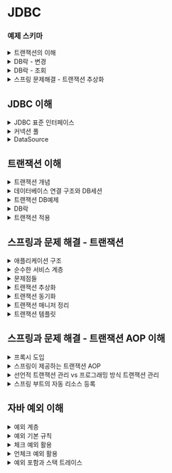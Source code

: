 # JDBC


### 예제 스키마
<details>
<summary>트랜잭션의 이해</summary>

```
 drop table member if exists;
 create table member (
    member_id varchar(10),
    money integer not null default 0,
 primary key (member_id)
 );

-- 자동커밋모드
 set autocommit true; //자동 커밋 모드 설정
insert into member(member_id, money) values ('data1',10000); //자동 커밋
insert into member(member_id, money) values ('data2',10000); //자동 커밋

-- 수동커밋모드
set autocommit false; //수동 커밋 모드 설정
insert into member(member_id, money) values ('data3',10000);
 insert into member(member_id, money) values ('data4',10000);
 commit; //수동 커밋
 
 -- 데이터 초기화 SQL
  //데이터 초기화
set autocommit true;
 delete from member;
 insert into member(member_id, money) values ('oldId',10000);
 
 -- 계좌이체 예제 초기화
 set autocommit true;
 delete from member;
 insert into member(member_id, money) values ('memberA',10000);
 insert into member(member_id, money) values ('memberB',10000);
 
 -- 계좌이체 실행 SQL -성공
  set autocommit false;
 update member set money=10000 - 2000 where member_id = 'memberA';
 update member set money=10000 + 2000 where member_id = 'memberB';
 
 -- 계좌이체 실행 SQL - 오류
  set autocommit false;
 update member set money=10000 - 2000 where member_id = 'memberA'; //성공
update member set money=10000 + 2000 where member_iddd = 'memberB'; //쿼리 예외 발생
```
</details>

<details>
<summary>DB락 - 변경</summary>

```
-- 기본데이터
set autocommit true;
delete from member;
insert into member(member_id, money) values ('memberA',10000);


-- 세션1
set autocommit false;
update member set money=500 where member_id = 'memberA';

-- 세션2
SET LOCK_TIMEOUT 60000;
set autocommit false;
update member set money=1000 where member_id = 'memberA';

```
</details>

<details>
<summary>DB락 - 조회</summary>

```
-- 기본데이터
set autocommit true;
delete from member;
insert into member(member_id, money) values ('memberA',10000);

-- 세션1
set autocommit false;
select * from member where member_id='memberA' for update;

-- 세션2
set autocommit false;
update member set money=500 where member_id = 'memberA';

```
</details>
<details>
<summary>스프링 문제해결 - 트랜잭션 추상화</summary>

```
-- JPA 트랜잭션 코드 예시
 public static void main(String[] args) {
 //엔티티 매니저 팩토리 생성
EntityManagerFactory emf = 
Persistence.createEntityManagerFactory("jpabook");
 EntityManager em = emf.createEntityManager(); //엔티티 매니저 생성
EntityTransaction tx = em.getTransaction(); //트랜잭션 기능 획득
try {
        tx.begin(); //트랜잭션 시작
logic(em);  //비즈니스 로직
        tx.commit();//트랜잭션 커밋
    } 
    } 
}
 catch (Exception e) {
        tx.rollback(); //트랜잭션 롤백
finally {
        em.close(); //엔티티 매니저 종료
    }
    emf.close(); //엔티티 매니저 팩토리 종료
```
</details>

## JDBC 이해
<details>
<summary>JDBC 표준 인터페이스</summary>

* JDBC 표준 인터페이스
  * 연결 - java.sql.Connection
  * SQL을 담은 내용 - java.sql.Statement
  * SQL요청 응답 - java.sql.ResultSet
<br/>
* JDBC 드라이버
  * JDBC인터페이스들을 DB벤더들이 각자의 방식으로 구현해 놓음
  * Oracle 드라이버, MySql드라이버
</details>

<details>
<summary>커넥션 풀</summary>

* 문제점
  - 데이터 베이스는 커넥션을 매번 획득, TCP/IP 커넥션을 새로 생성하기 위한 리소스를 매번 사용해야 한다.
  - 고객이 서비스를 사용할 때 SQL 실행시간 + 커넥션 생성 시간 까지 추가됨
* 커넥션 풀
  - 애플리케이션 시작시점에 커넥션 풀을 필요한 만큼 미리 생성 (기본값은 보통 10)
  - 커넥션 반환시 커넥션을 종료하는 것이 아니라, 커넥션이 살아있는 상태로 반환
  - 직접 만들 수 도 있지만 성능, 사용성 고려하면 오픈 소스 커넥션풀을 사용
  - **대표 커넥션 풀**
    - HikariCP (이것만 거의 사용)
    - tomcat-jdbc pool

</details>

<details>
<summary>DataSource</summary>

* 커넥션 획득 방법
  * JDBC DriverManager사용
  * 커넥션 풀 사용
* 커넥션 획득 방법을 추상화 해서 사용
  * DataSoruce는 *커넥션 획득 방법*을 추상화 하는 인터페이스다 
  * 커넥션 얻어오는 방법을 바꿔도 코드의 수정이 발생하지 않음
  * 구현체마다 커넥션 얻어오는 방법 구현
* 정리
  * 자바는 DataSource를 통해 커넥션 획득방법을 추상화 했다.
  * 애플리케이션 로직은 DataSource 인터페이스에만 의존하면 됨 -> DriverManagerDataSource를 통해서 DriverManager를 사용하다가 커넥션 풀을 사용하도록 코드를 변경해도 애플리케이션 로직은 변경하지 않아도 된다.
  * 설정과 사용의 분리
    * 설정: DataSource를 만들고 필요한 속성을 사용해서 URL, USERNAME, PASSWORD같은 부분을 입력하는 것을 말함
    * 사용: 설정은 신경쓰지않고 DataSource의 getConnection()만 호출해서 사용
  * 설정과 사용을 분리함에따라 객체를 설정하는 부분과, 사용하는 부분을 명확하게 분리 가능
* 커넥션 풀 사용
  * 커넥션풀 크기 지정(setMaximumPoolSize)
  * 커넥션풀에서 커넥션 생성하는 작업은 애플리케이션에 영향을 주지 않기 위해 별도의 커넥션에서 실행된다. 별도의 쓰레드에서 동작하기 때문에 테스트가 먼저 종료되어 버린다. Thread.sleep을 통해 대기시간을 주어야 쓰레드 풀에 커넥션이 생성되는 로그를 확인 가능하다.
  * 스프링부트 3.1 이상에서의 HikariPool 사용
    * 3.1버전 이상부터 HikariCP가 기본 로그레벨을 INFO로 설정하기 때문에 간단한 로그만 표현된다.
    * DEBUG레벨의 로그를 보기위해 src/main/resources/logback.xml 파일 추가 필요
</details>

## 트랜잭션 이해
<details>
<summary>트랜잭션 개념</summary>

* ACID
  * 원자성
    * 트랜잭션내의 실행한 작업들은 하나의 작업을 실행한것 처럼 모두 성공하거나 모두 실패해야한다.
  * 일관성
    * 모든 트랜잭션은 일관성 있는 데이터베이스 상태를 유지해야한다.
      * ex: 데이터 베이스에서 정한 무결성 제약 조건을 항상 만족해야함
  * 격리성
    * 동시에 실행되는 트랜잭션은 서로의 연산에 영향을 주지 못한다.
    * 동시성과 관련된 성능이슈로인해 격리레벨(Isolation level)을 설정할 수 있음
  * 지속성
    * 한번 반영된 결과는 영구적으로 기록되어야 한다.
    * 중간에 시스템에 문제가 발생해도 데이터베이스 로그 등을 사용해서 성공한 트랜잭션 내용을 복구해야 한다.
* 트랜잭션 결리 수준 - Isolation level
  * READ UNCOMMITED(커밋되지 않은 읽기)
  * READ COMMITED(커밋된 읽기) - 기본적으로 많이 사용
  * REPETABLE READ(반복가능한 읽기)
  * SERIALIZABLE(직렬화 가능)
  * 참고
    * JPA 책 16.1(트랜잭션과 락)
</details>

<details>
<summary>데이터베이스 연결 구조와 DB세션</summary>

* 데이터 베이스 연결구조
  * 사용자는 WAS나 DB접근 툴 같은 클라이언트를 사용해서 접근가능
  * 클라이언트는 데이터베이스 서버에 연결을 요청하고 커넥션을 맺음
  * 커넥션이 맺어지고 데이터베이스 서버는 내부적으로 세션을 생성, 만들어진 세션으로 커넥션을 통한 모든 요청 실행
    * 커넥션 풀이 10개의 커넥션을 생성하면, 세션도 10개 만들어짐
  * 흐름
    * 클라이언트로 SQL전달 -> 커넥션에 연결된 세션이 SQL실행 -> 세션은 트랜잭션을 시작하고 커밋 또는 롤백 -> 트랜잭션 종료
    * 사용자가 커넥션을 닫거나, DB관리자가 세션을 강제로 종료하면 세션은 종료
</details>

<details>
<summary>트랜잭션 DB예제</summary>

* Commit, Rollback
  * 변경사항을 DB에 반영하려면 Commit, 복구하려면 Rollback
* 흐름
  * 사용자1이 세션1에서 트랜잭션시작 하고 신규데이터 추가하고 Commit하지 않음
  * 사용자2는 세션2에서 신규데이터를 조회할 수 없음
    * 세션2에서 세션1의 신규데이터를 조회할 수있다면 정합성에서 문제 발생(세션1이 Commit할지 Rollback 할지 모르니깐)
    * READ UNCOMMITED 격리수준일때면 조회는 가능하지만 데이터정합성에 문제있을수 있음
  * 세션1에서 Commit하면 세션2에서 조회가능, 세션1에서 Rollback하면 트랜잭션내의 모든 작업들이 rollback됨
* 수동커밋설정
  * 자동 커밋으로 설정하면 쿼리 실행 직후에 자동으로 커밋 호출
  * 트랜잭션기능을 사용하려면 수동커밋으로 설정하고 진행
  * 트랜잭션 수행시간 타임아웃
    * DB마다 설정시간이 다름
    * 일정시간이 지나도록 commit되지 않으면 자동 rollback
  * 수동 커밋 모드로 설정하는 것을 '트랜잭션 시작' 한다라고 표현함
  * * 자동커밋 모드도 내부적으로는 짧은 트랜잭션이 발생하긴한다
</details>

<details>
<summary>DB락</summary>

* 해당 로우의 락을 획득해야 데이터 변경가능
* 락 대기 시간을 넘어가면 락 타임아웃 오류가 발생
* 커밋으로 트랜잭션이 종료되면 락을 반납하고, 다른 세션이 해당 로우의 데이터 변경이 가능해짐
* 실습 - DB락 변경
  * 세션1
    * 세션1이 트랜잭션을 시작하고 돈을 500원으로 업데이트, 아직 커밋 전
    * `memberA` row의 락은 세션1이 가짐
  * 세션2
    * 세션2는 `memberA`의 데이터를 1000원으로 수정하려함
    * 세션1이 트랜잭션을 커밋하거나 롤백하지 않았음으로, 세션2는 락을 획득하지 못해 대기하기된다
    * `SET LOCK_TIMEOUT 60000` : 락 획득 시간을 60초로 설정한다. 60초 안에 락을 얻지 못하면 예외가 발생한
      다.
  * 세션2 락 획득
    * 세션1이 커밋하게되면서 락을 반납하게되고, 대기중이던 세션2가 락을 획득하여 데이터변경이 가능해지게 된다
* DB락 -조회
  * 일반적으로 조회할때는 락을 걸지 않음
    * 세션1에서 수정을 하고 있어도 세션2에서는 세션1이 데이터 수정하기 전의 row들을 전부 조회 가능
  * 조회시에도 락이 필요할 경우가 있음
    * 변경이 일어나는 동안 다른 세션에서 조회가 되면 안되는경우
    * 이럴 경우 `select for update` 구문 사용
      * 조회할때 락을 걸게 되면 변경 때와 마찬가지로 다른세션에서 해당row의 데이터를 변경할 수 없고, 락을 반납해야지 데이터의 변경이 가능하다
</details>

<details>
<summary>트랜잭션 적용</summary>

```
-- 예외 발생 했을때 검증
assertThatThrownBy(() -> memberService.accountTransfer(memberA.getMemberId(), memberEx.getMemberId(), 2000)).isInstanceOf(
  IllegalStateException.class);
```
* 트랜잭션 적용시점
  * 비즈니스 로직이 있는 서비스계층에서 시작
  * 트랜잭션을 시작하려면 커넥션이 필요, 서비스 계층에서 커넥션을 만들고, 트랜잭션 커밋후에 커넥션을 종료해야함
  * 애플리케이션에서 DB트랜잭션을 사용하려면 트랜잭션을 사용하는 동안 같은 커넥션을 유지해야함 -> 같은 세션사용하기위해
* 같은 커넥션을 유지하기 위한 방법 1
  * 커넥션을 파라미터로 전달해서 같은 커넥션이 유지되도록 함
  * 커넥션 유지가 필요한 메서드는 리포지토리에서 커넥션을 닫으면 안된다. 리포지토리 뿐만아니라 이후에도 커넥션을 계속 이어서 사용하기 때문에, 이후 서비스 로직이 끝날 때 트랜잭션을 종료하고 닫아야 한다.
  * 커넥션 풀 사용시
    * 비즈니스 로직을 시작하기 전 setAutoCommit을 false로 해서 트랜잭션을 시작, 서비스로직에서 커넥션을 닫고 커넥션 풀에 반납하기전에 setAutoCommit을 true로 돌려놓고 반환
</details>

## 스프링과 문제 해결 - 트랜잭션
<details>
<summary>애플리케이션 구조</summary>

* 프레젠테이션 기술
  * 웹 요청/응답을 담당
  * 주 사용 기술: 서블릿과 HTTP 같은 웹 기술, 스프링 MVC
* 서비스 계층
  * 비즈니스 로직을 담당
  * 특정 기술에 의존하지 않고 순수 자바코드로 작성
* 데이터 접근 계층
  * 실제 db에 접근하는 계층
  * 주 사용 기술: JDBC, JPA, File, Redis, Mongo ...
</details>

<details>
<summary>순수한 서비스 계층</summary>

* 여기서 가장 중요한 곳은 어디일까? 바로 핵심 비즈니스 로직이 들어있는 서비스 계층이다. 시간이 흘러서 UI(웹)
  와 관련된 부분이 변하고, 데이터 저장 기술을 다른 기술로 변경해도, 비즈니스 로직은 최대한 변경없이 유지되어
  야 한다.
* 이렇게 하려면 서비스 계층을 특정 기술에 종속적이지 않게 개발해야함
* 서비스 계층이 특정 기술에 종속되지 않기 때문에 비즈니스 로직을 유지보수 하기도 쉽고, 테스트 하기도 쉽다.
* 정리하자면 서비스 계층은 가급적 비즈니스 로직만 구현하고 특정 구현 기술에 직접 의존해서는 안된다. 이렇게
  하면 향후 구현 기술이 변경될 때 변경의 영향 범위를 최소화 할 수 있다.
</details>

<details>
<summary>문제점들</summary>

* 트랜잭션 문제
  * JDBC 구현 기술이 서비스 계층에 누수되는 문제
    트랜잭션을 적용하기 위해 JDBC 구현 기술이 서비스 계층에 누수되었다.
    서비스 계층은 순수해야 한다. 구현 기술을 변경해도 서비스 계층 코드는 최대한 유지할 수 있어야 한다.
    (변화에 대응)
    그래서 데이터 접근 계층에 JDBC 코드를 다 몰아두는 것이다.
    물론 데이터 접근 계층의 구현 기술이 변경될 수도 있으니 데이터 접근 계층은 인터페이스를 제공하는
    것이 좋다.
  * 서비스 계층은 특정 기술에 종속되지 않아야 한다. 지금까지 그렇게 노력해서 데이터 접근 계층으로 JDBC
    관련 코드를 모았는데, 트랜잭션을 적용하면서 결국 서비스 계층에 JDBC 구현 기술의 누수가 발생했다.
  * 같은 트랜잭션을 유지하기 위해 커넥션을 파라미터로 넘겨야 한다.<br>
    이때 파생되는 문제들도 있다. 똑같은 기능도 트랜잭션용 기능과 트랜잭션을 유지하지 않아도 되는 기능으
    로 분리해야 한다.
* 예외누수 문제
  * 데이터 접근 계층의 JDBC 구현 기술 예외가 서비스 계층으로 전파된다.
  * `SQLException` 은 체크 예외이기 때문에 데이터 접근 계층을 호출한 서비스 계층에서 해당 예외를 잡아서 처리
    하거나 명시적으로 `throws` 를 통해서 다시 밖으로 던져야한다.<br>
    `SQLException` 은 JDBC 전용 기술이다. 향후 JPA나 다른 데이터 접근 기술을 사용하면, 그에 맞는 다른 예외
    로 변경해야 하고, 결국 서비스 코드도 수정해야 한다.
* JDBC반복 문제
  * 지금까지 작성한 `MemberRepository` 코드는 순수한 JDBC를 사용했다.<br>
    이 코드들은 유사한 코드의 반복이 너무 많다.<br>
    `try` , `catch` , `finally` ...
* **스프링과 문제 해결**<br>
  스프링은 서비스 계층을 순수하게 유지하면서, 지금까지 이야기한 문제들을 해결할 수 있는 다양한 방법과 기술들을 제
  공한다
</details>

<details>
<summary>트랜잭션 추상화</summary>

* JDBC기술에 의존하고있는 서비스를 JPA나 다른 데이터 접근 기술로 변경하면, 서비스 계층의 트랜잭션 코드들도 모두 수정해야한다.
* 구현 기술에 따른 트랜잭션 사용법
  * JDBC: `con.setAutoCommit(false)`
  * JPA: `transaction.begin()`
* 어떤 기술을 사용하던지 코드의 변경을 최소화 할려면 트랜잭션을 추상화해야한다.
  * 단일 책임 원칙
* 스프링이 제공하는 트랜잭션 추상화 기술을 사용하면, 데이터 접근기술에 따른 트랜잭션 구현체도 대부분 만들어져있다.
</details>

<details>
<summary>트랜잭션 동기화</summary>

* 리소스 동기화
  * 트랜잭션을 유지하려면 트랜잭션의 시작부터 끝까지 같은 데이터베이스 커넥션을 유지해아한다. 결국 같은 커넥션을 동기화(맞추어 사용)하기 위해서 이전에는 파라미터로 커넥션을 전달하는 방법을 사용했다.<br>
    파라미터로 커넥션을 전달하는 방법은 코드가 지저분해지는 것은 물론이고, 커넥션을 넘기는 메서드와 넘기지 않는 메서드를 중복해서 만들어야 하는 등 여러가지 단점들이 많다
* 스프링은 **트랜잭션 동기화 매니저**를 제공한다. 이것은 쓰레드 로컬(`ThreadLocal`)을 사용해서 커넥션을 동기화 해준다. 트랜잭션 매니저는 내부에서 이 트랜잭션 동기화 매니저를 사용한다.
* 트랜잭션 동기화 매니저는 쓰레드 로컬을 사용하기 때문에 멀티쓰레드 상황에 안전하게 커넥션을 동기화 할 수 있
  다.
  * 커넥션이 필요하면 트랜잭션 동기화 매니저를 통해 커넥션을 획득
* 동작방식
  1. 트랜잭션을 시작하려면 커넥션이 필요, 트랜잭션 매니저는 데이터소스를 통해 커넥션을 만들고 트랜잭션을
     시작한다.
  2. 트랜잭션 매니저는 트랜잭션이 시작된 커넥션을 트랜잭션 동기화 매니저에 보관하낟.
  3. 리포지토리는 트랜잭션 동기화 매니저에 보관된 커넥션을 꺼내서 사용한다. (파라미터로 커넥션을 전달 안해도 됨)
  4. 트랜잭션이 종료되면 트랜잭션 매니저는 트랜잭션 동기화 매니저에 보관된 커넥션을 통해 트랜잭션을 종료하고, 커넥션도 닫는다.
* ThreadLocal 참고
  * 쓰레드 로컬을 사용하면 각각의 쓰레드마다 별도의 저장소가 부여된다. 따라서 해당 쓰레드만 해당 데이터에 접근할 수 있다.
    * `스프링 핵심 원리 - 고급편` 강의 참고
</details>

<details>
<summary>트랜잭션 매니저 정리</summary>

**트랜잭션 매지너1 - 트랜잭션 시작**
* 클라이언트의 요청으로 서비스 로직을 실행
1. 서비스 계층에서 `transactionManager.getTransaction()` 호출해서 트랜잭션 시작
2. 트랜잭션을 시작하려면 먼저 데이터베이스 커넥션이 필요, 트랜잭션 매니저는 내부에서 데이터소스를 사용해서 커넥션을 생성
3. 커넥션을 수동 커밋 모드로 변경해서 실제 데이터베이스 트랜잭션을 시작
4. 커넥션을 트랜잭션 동기화 매니저에 보관
5. 트랜잭션 동기화 매니저는 쓰레드 로컬에 커넥션을 보관한다. 따라서 멀티 쓰레드 환경에 안전하게 커넥션을 보관할 수 있다.
<br><br>**트랜잭션 매니저2 - 로직실행**
6. 서비스는 비즈니스 로직을 실행하면서 리포지토리의 메서드들을 호출한다. 이때 커넥션을 파라미터로 전달하지 않는다.
7. 리포지토리 메서드들은 트랜잭션이 시작된 커넥션이 필요하다. 리포지토리는 `DataSourceUtils.getConnection()`을 사용해서 트랜잭션 동기화 매니저에 보관된 커넥션을 꺼내 사용한다.
<br>이 과정을 통해서 자연스럽게 같은 커넥션을 사용하고, 트랜잭션도 유지된다.
8. 획득한 커넥션을 사용해서 SQL을 데이터베이스에 전달해서 실행한다.
<br><br>**트랜잭션 매니저3 - 트랜잭션 종료**
9. 비즈니스 로직이 끝나고 트랜잭션을 종료한다. 트랜잭션은 커밋하거나 롤백하면 된다.
10. 트랜잭션을 종료하려면 동기화된 커넥션이 필요하다. 트랜잭션 동기화 매니저를 통해 동기화된 커넥션을 획득한다.
11. 획득한 커넥션을 통해 데이터베이스에 트랜잭션을 커밋하거나 롤백한다.
12. 전체 리소스를 정리한다.
    * 트랜잭션 동기화 매니저를 정리한다. 쓰레드 로컬은 사용후 꼭 정리해야 한다.
    * `con.setAutoCommit(true)`로 되돌린다. 커넥션 풀을 고려해야 한다.
    * `con.close()`를 호출해서 커넥션을 종료한다. 커넥션 풀을 사용하는 경우 `con.close()`를 호출하면 커넥션 풀에 반환된다.

</details>

<details>
<summary>트랜잭션 템플릿</summary>

* 템플릿 콜백 패턴을 적용하려면 템플릿을 제공하는 클래스를 작성해야 하는데, 스프링은 `TransactionTemplate`라는 템플릿 클래스를 제공한다.
* `execute()`: 응답값이 있을 때 사용
* `executeWithResult()`: 응답값 없을 때 사용
* 기본 동작
  * 비즈니스 로직이 정상 수행되면 커밋한다.
  * 언체크 예외가 발생하면 롤백한다. 그 외의 경우 커밋한다.

</details>

## 스프링과 문제 해결 - 트랜잭션 AOP 이해
<details>
<summary>프록시 도입</summary>

* 프록시를 사용하면 트랜잭션을 처리하는 객체와 비즈니스 로직을 처리하는 서비스 객체를 명확하게 분리 가능
  * 프록시는 대리인,대리자 라는뜻
  * 프록시가 트랜잭션의 시작과 끝을 맡아서 처리해줌
* 프록시 도입 전: 서비스에 비즈니스 로직과 트랜잭션 처리 로직이 함께 섞여있다.
* 프록시 도입 후: 트랜잭션 프록시가 트랜잭션 처리 로직을 모두 가져간다.<br>
  트랜잭션을 시작한 후에 실제 서비스를 대신 호출한다. 트랜잭션 프록시 덕분에 서비스 계층에는 순수한 비즈니스 로직만 남길 수 있다.
</details>
<details>
<summary>스프링이 제공하는 트랜잭션 AOP</summary>

* 스프링이 제공하는 AOP기능을 사용하면 프록시를 매우 편리하게 적용할 수 있다.
* 직접 스프링AOP를 사용해서 트랜잭션을 처리해도 되지만, 스프링은 트랜잭션 AOP를 처리하기 위한 모든 기능을 제공되고, AOP를 처리하기 위해 필요한 스프링 빈들도 자동으로 등록시켜준다.
  * AOP처리위한 클래스
    * 어드바이저: `BeanFacttoryTransactionAttributeSourceAdvisor`
    * 포인트컷: `TransactionAttributeSourcePointcut`
    * 어드바이스: `TransactionInterceptor`
* 개발자는 `@Transactional` 애노테이션만 붙여주면된다.
</details>
<details>
<summary>선언적 트랜잭션 관리 vs 프로그래밍 방식 트랜잭션 관리</summary>

* 선언적 트랜잭션 관리
  * `@Transactional`애노테이션 하나만 선언해서 트랜잭션 관리하는 것을 선언적 트랜잭션 관리라고 한다.
  * 선언적 트랜잭션 관리는 과거 XML에 설정하기도 했다.
    * 해당 로직에 트랜잭션을 적용하겠다라고 어딘가에 선언하기만 하면 트랜잭션이 적용되는 방식
* 프로그래밍 방식의 트랜잭션관리
  * 트랜잭션 매니저 또는 트랜잭션 템플릿 등을 사용해서 트랜잭션 관련 코드를 직접 작성하는 것을 프로그래밍 방식의 트랜잭션 관리라고 한다.
* 선언적 트랜잭션 관리가 프로그래밍 방식에 비해 훨씬 간편하고 실용적이여서 대부분 선언적 트랜잭션 관리를 사용한다.
* 프로그래밍 방식 트랜잭션 관리는 테스트 시에 가끔 사용될 때도 있다.
</details>
<details>
<summary>스프링 부트의 자동 리소스 등록</summary>

* 스프링 부트 등장 이전에는 데이터소스와 트랜잭션 매니저를 개발자가 직접 스프링 빈으로 등록해서 사용
  * `@Bean`을 사용한 자바코드로 등록하는 방법도 있고
  * 더 예전으로 올라가면 XML로 관리하는 방법도 있다
* 데이터소스 - 자동 등록
  * 자동으로 등록되는 스프링 빈 이름: `dataSoruce`
  * 개발자가 직접 데이터소스를 빈으로 등록하면 스프링 부트는 데이터소스를 자동으로 등록하지 않는다
  * 스프링 부트는 `application.properties` or `application.yml` 에 있는 속성을 사용해서 `DataSource` 를 생성한다.
  * 스프링 붙으가 기본으로 생성하는 데이터소스는 커넥션풀을 제공하는 `HikariDataSource`다
  * `spring.datasource.url`속성이 없으면 내장 데이터베이스(메모리DB)를 생성하려고 시도한다.
* 트랜잭션 매니저 - 자동등록
  * 스프링 부트는 적절한 트랜잭션 매니저 `PlatformTransactionManager`를 자동으로 스프링 빈에 등록한다 
  * 자동으로 등록되는 스프링 빈 이름: `transactionManager`
  * 개발자가 직접 트랜잭션 매니저를 빈드로 등록하면 스프링 부트는 트랜잭션 매니저를 자동으록 등록하지 않는다
  * 어떤 트랜잭션 매니저를 선택할지는 현재 등록된 라이브러리를 보고 판단
    * JDBC기술을 사용하면 -> `DataSourceTransactionManager`
    * JPA기술을 사용하면 -> `JpaTranscationManager`, `JpaTransactionManager`는 `DataSourceTransactionManager`가 제공하는 기능도 대부분 지원 
</details>

## 자바 예외 이해
<details>
<summary>예외 계층</summary>

* `Object`: 최상위 객체, 자바에서는 예외도 객체로 취급
* `Throwable`: 최상위 예외, `Exception`, `Error`로 나뉨
  * `Error`는 시스템 오류에 관한 오류이기 때문에 발생한 시점에 이미 복구 불가 -> 잡으려고 하면 안됨
  * `catch`로 `Throwable`을 잡으려하면 `Error`도 같이 잡히기 때문에 개발자는 `Excepction` 부터 필요한 예외로 생각하면 잡으면 된다.
* `Exception`: 체크예외
  * 애플리케이션 로직에서 사용할 수 있는 실질적인 최상위 예외
  * `Exception`과 그 하위 예외는 모두 컴파일러가 체크하는 체크 예외이다. 단 `RuntimeException`은 예외로 한다.
  * 예외처리를 하지 않으면 컴파일 에러가 발생
* `RuntimeException`: 언체크 예외, 런타임 예외
  * 컴파일러가 체크 하지 않는 언체크 예외
  * `RuntimeException`과 그 자식 예외는 모두 언체크 예외, 대표적으로 `NullPointerException`, `IllegalArgumentException`
    * 예외 처리를 강제하지 않음 -> 예외처리를 하지 않아도 컴파일에러가 발생하지 않는다.
    * 주로 프로그래밍 오류로 인해 발생
</details>
<details>
<summary>예외 기본 규칙</summary>
1. 예외는 잡아서 처리하거나 던져야 한다.
2. 예외를 잡거나 던질 때 지정한 예외뿐만 아니라 그 예외의 자식들도 함께 처리된다.

* 참고: 예외를 처리하지 못하고 계속 던지면?
  * 자바 `main()`쓰레드의 경우 예외로그를 출력하면서 시스템이 종료
  * 웹 애플리케이션의 경우 여러 사용자의 요청을 처리하기 때문에 하나의 예외때문에 시스템이 종료되면 안된다.<br>
    WAS가 해당 예외를 받아서 처리하는데, 주로 사용자에게 개발자가 지정한, 오류 페이지를 보여준다.
</details>
<details>
<summary>체크 예외 활용</summary>

* 어느상황에서 체크 예외를 사용하고 언제 런타임 예외를 사용?
  * 기본적으로 런타임 예외 사용
  * 체크 예외는 비즈니스 로직상 의도적으로 던지는 예외에만 사용
    * 이 경우 해당 예외를 잡아서 반드시 처리해야 하는 문제일 때만 체크 예외를 사용해야 한다.
    * 체크 예외 예:
      * 계좌 이체 실패예외
      * 결제시 포인트 부족예외
      * 로그인 ID, PW 불일치 예외
    * 이 경우에도 100% 체크 예외로 만들어야 한느건 아니지만, 계좌 이체 실패처럼 매우 심각한 문제는 개발자가 실수로 예외를 놓치면 안된다고 판단할 수 있다.
* 체크예외의 문제점
  * 체크 예외는 명시적으로 예외를 잡아서 처리해야하니 안전하긴하지만
  * 외부 네트워크에 접속해서 어떤 기능을 처리한다고 가정하고 체크예외를 던진다고 가정
  * 그곳에서 올라오는 체크예외는 서비스에서 처리할 방법을 모른다.
  * 서비스는 외부의 체크예외들을 처리할 수 없으므로 둘다 밖으로 던진다.
  * 컨트롤러에서도 외부의 체크예외들을 처리할 수 없으므로 둘다 밖으로 던진다.
  * 웹 애플리케이션이라면 서블릿의 오류페이지나, 또는 스프링 MVC가 제공하는 `ControllerAdvice`에서 이런 예외를 공통으로 처리한다.
    * 이런 문제들은 사용자에게 어떤 문제가 발생했는지 자세히 설명하기가 어렵고, '서비스에 문제가 있습니다' 라는 일반적인 메시지를 보여준다.
    * API라면 보통 HTTP상태코드500(내부 서버 오류)를 사용해서 응답을 내려준다.
    * 이렇게 해결이 불가능한 공통코드 예외는 별도의 오류 로그를 남기고, 개발자가 오류를 빨리 인지할 수 있또록 메일, 알람등을 통해서 전달받아야한다.<br>
    예를들어서 `SQLException`이 잘못된 SQL을 작성해서 발생했다면, 개발자가 해당 SQL을 수정해서 배포하기 전까지 사용자는 같은 문제를 겪게 된다.
  * 결론
    1. 복구 불가능한 예외
    2. 의존 관계에 대한 문제
       * 복구 불가능한 예외에 대해서, 체크예외이기 때문에 컨트롤러나 서비스 입장에서는 본인이 처리할 수 없어도 어쩔 수 없이 `thorw`를 통해 던지는 예외를 선언해야 한다.
       * 서비스, 컨트롤러에서 `java.sql.SQLException`을 의존하기 때문에 문제
       * 향후 리포지토리를 JDBC기술이 아닌 다른 기술로 변경한다면 `SQLException`에 의존하던 모든 서비스, 컨트롤러의 코드를 변경해야한다
       * 모든 체크예외를 `Exception`으로 처리하면 의존관계 문제는 해결가능?
         * 다른 체크 예외를 체크할 수 있는 기능이 무효화되고, 중요한 체크 예외를 다 놓치게 된다.
    * 내가 서비스에서 처리할 수도 없는 예외들도 강제로(일반적인 메시지나, 500상태코드 등) 처리할 수 밖에 없고, 코드에 구현기술을 명시하는 의존관계 문제가 생긴다.
    * 그렇다면 대안은?
      * uncheck 예외 활용
</details>
<details>
<summary>언체크 예외 활용</summary>

* `SQLException`을 런타임 예외인 `RuntimeSQLException`으로 변환
* 런타임 예외이기 때문에 서비스, 컨트롤러는 해당 예외들을 처리할 수 없다면 별도의 선언 없이 그냥 두면 된다.
</details>
<details>
<summary>예외 포함과 스택 트레이스</summary>

* 예외를 전환할 때는 꼭 기존 예외를 포함해야한다. 그렇지 않으면 스택 트레이스를 확인할 때 심각한 문제가 발생
* 로그를 출력할 때 마지막 파라미터에 예외를 넣어주면 로그에 스택트레이스를 출력할 수 있다.
  * `log.info("message={}", message, e)`
</details>


